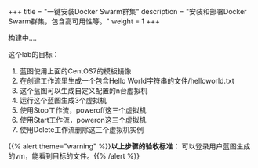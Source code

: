 +++
title = "一键安装Docker Swarm群集"
description = "安装和部署Docker Swarm群集，包含高可用性等。"
weight = 1
+++

构建中....

这个lab的目标：

1. 蓝图使用上面的CentOS7的模板镜像
2. 在创建工作流里生成一个包含Hello World字符串的文件/helloworld.txt
3. 这个蓝图可以生成自定义配置的n台虚拟机
4. 运行这个蓝图生成3个虚拟机
5. 使用Stop工作流，poweroff这三个虚拟机
6. 使用Start工作流，poweron这三个虚拟机
7. 使用Delete工作流删除这三个虚拟机实例



{{% alert theme="warning" %}}**以上步骤的验收标准：** 可以登录用户蓝图生成的vm，能看到目标的文件。{{% /alert %}}